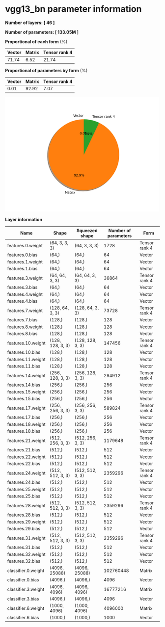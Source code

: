 # vgg13_bn parameter information

**Number of layers: [ 46 ]**

**Number of parameters: [ 133.05M ]**

**Proportional of each form** (%)

| Vector | Matrix | Tensor rank 4 | 
|  --- | --- | --- |
| 71.74 | 6.52 | 21.74 | 

**Proportional of parameters by form** (%)


| Vector | Matrix | Tensor rank 4 | 
|  --- | --- | --- |
| 0.01 | 92.92 | 7.07 | 

<img src="../figs/vgg13_bn_pie_chart.png" alt="pie_chart" width="500"/>

**Layer information**


| Name | Shape | Squeezed shape | Number of parameters | Form |
| --- | --- | --- | --- | --- |
| features.0.weight | (64, 3, 3, 3) | (64, 3, 3, 3) | 1728 | Tensor rank 4 |
| features.0.bias | (64,) | (64,) | 64 | Vector |
| features.1.weight | (64,) | (64,) | 64 | Vector |
| features.1.bias | (64,) | (64,) | 64 | Vector |
| features.3.weight | (64, 64, 3, 3) | (64, 64, 3, 3) | 36864 | Tensor rank 4 |
| features.3.bias | (64,) | (64,) | 64 | Vector |
| features.4.weight | (64,) | (64,) | 64 | Vector |
| features.4.bias | (64,) | (64,) | 64 | Vector |
| features.7.weight | (128, 64, 3, 3) | (128, 64, 3, 3) | 73728 | Tensor rank 4 |
| features.7.bias | (128,) | (128,) | 128 | Vector |
| features.8.weight | (128,) | (128,) | 128 | Vector |
| features.8.bias | (128,) | (128,) | 128 | Vector |
| features.10.weight | (128, 128, 3, 3) | (128, 128, 3, 3) | 147456 | Tensor rank 4 |
| features.10.bias | (128,) | (128,) | 128 | Vector |
| features.11.weight | (128,) | (128,) | 128 | Vector |
| features.11.bias | (128,) | (128,) | 128 | Vector |
| features.14.weight | (256, 128, 3, 3) | (256, 128, 3, 3) | 294912 | Tensor rank 4 |
| features.14.bias | (256,) | (256,) | 256 | Vector |
| features.15.weight | (256,) | (256,) | 256 | Vector |
| features.15.bias | (256,) | (256,) | 256 | Vector |
| features.17.weight | (256, 256, 3, 3) | (256, 256, 3, 3) | 589824 | Tensor rank 4 |
| features.17.bias | (256,) | (256,) | 256 | Vector |
| features.18.weight | (256,) | (256,) | 256 | Vector |
| features.18.bias | (256,) | (256,) | 256 | Vector |
| features.21.weight | (512, 256, 3, 3) | (512, 256, 3, 3) | 1179648 | Tensor rank 4 |
| features.21.bias | (512,) | (512,) | 512 | Vector |
| features.22.weight | (512,) | (512,) | 512 | Vector |
| features.22.bias | (512,) | (512,) | 512 | Vector |
| features.24.weight | (512, 512, 3, 3) | (512, 512, 3, 3) | 2359296 | Tensor rank 4 |
| features.24.bias | (512,) | (512,) | 512 | Vector |
| features.25.weight | (512,) | (512,) | 512 | Vector |
| features.25.bias | (512,) | (512,) | 512 | Vector |
| features.28.weight | (512, 512, 3, 3) | (512, 512, 3, 3) | 2359296 | Tensor rank 4 |
| features.28.bias | (512,) | (512,) | 512 | Vector |
| features.29.weight | (512,) | (512,) | 512 | Vector |
| features.29.bias | (512,) | (512,) | 512 | Vector |
| features.31.weight | (512, 512, 3, 3) | (512, 512, 3, 3) | 2359296 | Tensor rank 4 |
| features.31.bias | (512,) | (512,) | 512 | Vector |
| features.32.weight | (512,) | (512,) | 512 | Vector |
| features.32.bias | (512,) | (512,) | 512 | Vector |
| classifier.0.weight | (4096, 25088) | (4096, 25088) | 102760448 | Matrix |
| classifier.0.bias | (4096,) | (4096,) | 4096 | Vector |
| classifier.3.weight | (4096, 4096) | (4096, 4096) | 16777216 | Matrix |
| classifier.3.bias | (4096,) | (4096,) | 4096 | Vector |
| classifier.6.weight | (1000, 4096) | (1000, 4096) | 4096000 | Matrix |
| classifier.6.bias | (1000,) | (1000,) | 1000 | Vector |

